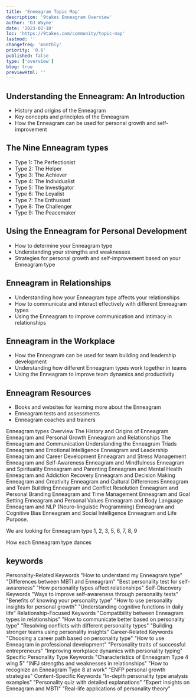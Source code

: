 ```yaml
---
title: 'Enneagram Topic Map'
description: '9takes Enneagram Overview'
author: 'DJ Wayne'
date: '2023-02-10'
loc: 'https://9takes.com/community/topic-map'
lastmod: ''
changefreq: 'monthly'
priority: '0.6'
published: false
type: ['overview']
blog: true
previewHtml: ''
---
```


## Understanding the Enneagram: An Introduction

- History and origins of the Enneagram
- Key concepts and principles of the Enneagram
- How the Enneagram can be used for personal growth and self-improvement

## The Nine Enneagram types

- Type 1: The Perfectionist
- Type 2: The Helper
- Type 3: The Achiever
- Type 4: The Individualist
- Type 5: The Investigator
- Type 6: The Loyalist
- Type 7: The Enthusiast
- Type 8: The Challenger
- Type 9: The Peacemaker

## Using the Enneagram for Personal Development

- How to determine your Enneagram type
- Understanding your strengths and weaknesses
- Strategies for personal growth and self-improvement based on your Enneagram type

## Enneagram in Relationships

- Understanding how your Enneagram type affects your relationships
- How to communicate and interact effectively with different Enneagram types
- Using the Enneagram to improve communication and intimacy in relationships

## Enneagram in the Workplace

- How the Enneagram can be used for team building and leadership development
- Understanding how different Enneagram types work together in teams
- Using the Enneagram to improve team dynamics and productivity

## Enneagram Resources

- Books and websites for learning more about the Enneagram
- Enneagram tests and assessments
- Enneagram coaches and trainers

Enneagram types Overview
The History and Origins of Enneagram
Enneagram and Personal Growth
Enneagram and Relationships
The Enneagram and Communication
Understanding the Enneagram Triads
Enneagram and Emotional Intelligence
Enneagram and Leadership
Enneagram and Career Development
Enneagram and Stress Management
Enneagram and Self-Awareness
Enneagram and Mindfulness
Enneagram and Spirituality
Enneagram and Parenting
Enneagram and Mental Health
Enneagram and Addiction Recovery
Enneagram and Decision Making
Enneagram and Creativity
Enneagram and Cultural Differences
Enneagram and Team Building
Enneagram and Conflict Resolution
Enneagram and Personal Branding
Enneagram and Time Management
Enneagram and Goal Setting
Enneagram and Personal Values
Enneagram and Body Language
Enneagram and NLP (Neuro-linguistic Programming)
Enneagram and Cognitive Bias
Enneagram and Social Intelligence
Enneagram and Life Purpose.

We are looking for Enneagram type 1, 2, 3, 5, 6, 7, 8, 9

How each Enneagram type dances

## keywords

Personality-Related Keywords
"How to understand my Enneagram type"
"Differences between MBTI and Enneagram"
"Best personality test for self-awareness"
"How personality types affect relationships"
Self-Discovery Keywords
"Ways to improve self-awareness through personality tests"
"Benefits of knowing your personality type"
"How to use personality insights for personal growth"
"Understanding cognitive functions in daily life"
Relationship-Focused Keywords
"Compatibility between Enneagram types in relationships"
"How to communicate better based on personality type"
"Resolving conflicts with different personality types"
"Building stronger teams using personality insights"
Career-Related Keywords
"Choosing a career path based on personality type"
"How to use Enneagram in professional development"
"Personality traits of successful entrepreneurs"
"Improving workplace dynamics with personality typing"
Specific Personality Type Keywords
"Characteristics of Enneagram Type 4 wing 5"
"INFJ strengths and weaknesses in relationships"
"How to recognize an Enneagram Type 8 at work"
"ENFP personal growth strategies"
Content-Specific Keywords
"In-depth personality type analysis examples"
"Personality quiz with detailed explanations"
"Expert insights on Enneagram and MBTI"
"Real-life applications of personality theory"
